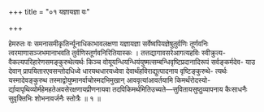 +++
title = "०१ यज्ञायज्ञा वः"

+++

हेमरुतः वः समनासमीकृतिर्न्यूनाधिकाभावलक्षणा यज्ञायज्ञा सर्वेष्वपियज्ञेषुतुर्वणिः तूर्णवनिः त्वरमाणासञ्जभमानाभवति तुर्वणिस्तूर्णवनिरितियास्कः । तत्तद्यागावसरेआगत्यहविः स्वीक्रुत्य- वैकल्यपरिहारेणसमङ्कुरुथेत्यर्थः किञ्च वोयूयन्धियन्धियंयुष्मत्सम्बन्धिवृष्टिप्रदानादिरूपं सर्वङ्कर्मदेव- याउ देवान् प्रापयितारएवसन्तोदधिध्वे धारयथधारयध्वेवा देवार्थंहविराद्युत्पादनाय वृष्टिङ्कुरुथे- त्यर्थः यस्मादेवङ्कुरुथ तस्माद्वोयुष्मानर्वाचोस्मदभिमुखान् आववृत्यांआवर्तयामि किमर्थंरोदस्यो- र्द्यावापृथिव्योर्महेमहतेअवसेरक्षणायप्रीणनायवा तदपिकिमर्थमितिउच्यते—सुवितायसुष्ठुव्यापनाय कैःसाधनैः सुवृक्तिभिः शोभनावर्जनैः स्तोत्रैः ॥ १ ॥